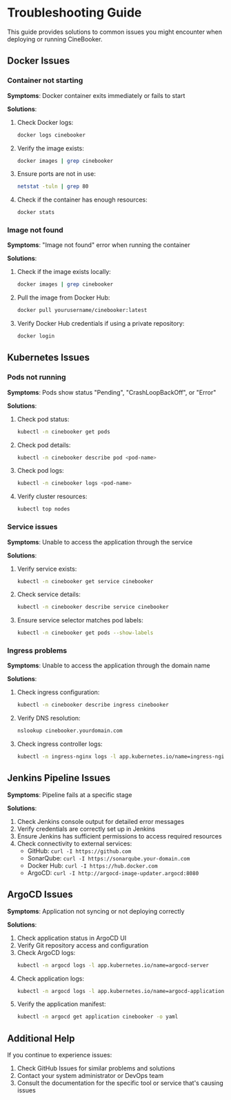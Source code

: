 
# Troubleshooting Guide

This guide provides solutions to common issues you might encounter when deploying or running CineBooker.

## Docker Issues

### Container not starting

**Symptoms**: Docker container exits immediately or fails to start

**Solutions**:
1. Check Docker logs:
   ```bash
   docker logs cinebooker
   ```
2. Verify the image exists:
   ```bash
   docker images | grep cinebooker
   ```
3. Ensure ports are not in use:
   ```bash
   netstat -tuln | grep 80
   ```
4. Check if the container has enough resources:
   ```bash
   docker stats
   ```

### Image not found

**Symptoms**: "Image not found" error when running the container

**Solutions**:
1. Check if the image exists locally:
   ```bash
   docker images | grep cinebooker
   ```
2. Pull the image from Docker Hub:
   ```bash
   docker pull yourusername/cinebooker:latest
   ```
3. Verify Docker Hub credentials if using a private repository:
   ```bash
   docker login
   ```

## Kubernetes Issues

### Pods not running

**Symptoms**: Pods show status "Pending", "CrashLoopBackOff", or "Error"

**Solutions**:
1. Check pod status:
   ```bash
   kubectl -n cinebooker get pods
   ```
2. Check pod details:
   ```bash
   kubectl -n cinebooker describe pod <pod-name>
   ```
3. Check pod logs:
   ```bash
   kubectl -n cinebooker logs <pod-name>
   ```
4. Verify cluster resources:
   ```bash
   kubectl top nodes
   ```

### Service issues

**Symptoms**: Unable to access the application through the service

**Solutions**:
1. Verify service exists:
   ```bash
   kubectl -n cinebooker get service cinebooker
   ```
2. Check service details:
   ```bash
   kubectl -n cinebooker describe service cinebooker
   ```
3. Ensure service selector matches pod labels:
   ```bash
   kubectl -n cinebooker get pods --show-labels
   ```

### Ingress problems

**Symptoms**: Unable to access the application through the domain name

**Solutions**:
1. Check ingress configuration:
   ```bash
   kubectl -n cinebooker describe ingress cinebooker
   ```
2. Verify DNS resolution:
   ```bash
   nslookup cinebooker.yourdomain.com
   ```
3. Check ingress controller logs:
   ```bash
   kubectl -n ingress-nginx logs -l app.kubernetes.io/name=ingress-nginx
   ```

## Jenkins Pipeline Issues

**Symptoms**: Pipeline fails at a specific stage

**Solutions**:
1. Check Jenkins console output for detailed error messages
2. Verify credentials are correctly set up in Jenkins
3. Ensure Jenkins has sufficient permissions to access required resources
4. Check connectivity to external services:
   - GitHub: `curl -I https://github.com`
   - SonarQube: `curl -I https://sonarqube.your-domain.com`
   - Docker Hub: `curl -I https://hub.docker.com`
   - ArgoCD: `curl -I http://argocd-image-updater.argocd:8080`

## ArgoCD Issues

**Symptoms**: Application not syncing or not deploying correctly

**Solutions**:
1. Check application status in ArgoCD UI
2. Verify Git repository access and configuration
3. Check ArgoCD logs:
   ```bash
   kubectl -n argocd logs -l app.kubernetes.io/name=argocd-server
   ```
4. Check application logs:
   ```bash
   kubectl -n argocd logs -l app.kubernetes.io/name=argocd-application-controller
   ```
5. Verify the application manifest:
   ```bash
   kubectl -n argocd get application cinebooker -o yaml
   ```

## Additional Help

If you continue to experience issues:

1. Check GitHub Issues for similar problems and solutions
2. Contact your system administrator or DevOps team
3. Consult the documentation for the specific tool or service that's causing issues
